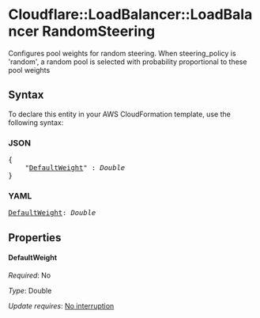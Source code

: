 # Cloudflare::LoadBalancer::LoadBalancer RandomSteering

Configures pool weights for random steering. When steering_policy is 'random', a random pool is selected with probability proportional to these pool weights

## Syntax

To declare this entity in your AWS CloudFormation template, use the following syntax:

### JSON

<pre>
{
    "<a href="#defaultweight" title="DefaultWeight">DefaultWeight</a>" : <i>Double</i>
}
</pre>

### YAML

<pre>
<a href="#defaultweight" title="DefaultWeight">DefaultWeight</a>: <i>Double</i>
</pre>

## Properties

#### DefaultWeight

_Required_: No

_Type_: Double

_Update requires_: [No interruption](https://docs.aws.amazon.com/AWSCloudFormation/latest/UserGuide/using-cfn-updating-stacks-update-behaviors.html#update-no-interrupt)

